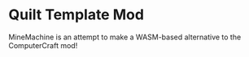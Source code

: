 # Quilt Template Mod
MineMachine is an attempt to make a WASM-based alternative to the ComputerCraft mod!
